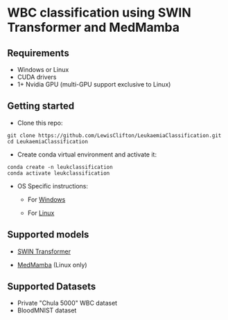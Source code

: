 # WBC classification using SWIN Transformer and MedMamba



## Requirements
- Windows or Linux
- CUDA drivers
- 1+ Nvidia GPU (multi-GPU support exclusive to Linux)

## Getting started

- Clone this repo:
```
git clone https://github.com/LewisClifton/LeukaemiaClassification.git
cd LeukaemiaClassification
```

- Create conda virtual environment and activate it:
```
conda create -n leukclassification
conda activate leukclassification
```

- OS Specific instructions:
  
  - For [Windows](https://github.com/LewisClifton/LeukaemiaClassification/blob/main/docs/windows.md) 

  - For [Linux](https://github.com/LewisClifton/LeukaemiaClassification/blob/main/docs/linux.md)


## Supported models
- [SWIN Transformer](https://pytorch.org/vision/main/models/swin_transformer.html)

- [MedMamba](https://github.com/YubiaoYue/MedMamba) (Linux only)

## Supported Datasets
- Private "Chula 5000" WBC dataset
- BloodMNIST dataset
